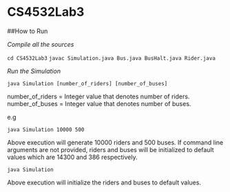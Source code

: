 # CS4532Lab3

##How to Run

*Compile all the sources*

`cd CS4532Lab3`
`javac Simulation.java Bus.java BusHalt.java Rider.java`

*Run the Simulation*

`java Simulation [number_of_riders] [number_of_buses]`

number_of_riders = Integer value that denotes number of riders.
number_of_buses = Integer value that denotes number of buses.

e.g

`java Simulation 10000 500`

Above execution will generate 10000 riders and 500 buses. If command line arguments
are not provided, riders and buses will be initialized to default values which are
14300 and 386 respectively.

`java Simulation`

Above execution will initialize the riders and buses to default values.